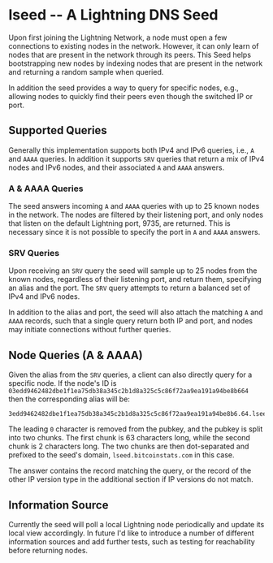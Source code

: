 # lseed -- A Lightning DNS Seed

Upon first joining the Lightning Network, a node must open a few connections to existing nodes in the network.
However, it can only learn of nodes that are present in the network through its peers.
This Seed helps bootstrapping new nodes by indexing nodes that are present in the network and returning a random sample when queried.

In addition the seed provides a way to query for specific nodes, e.g., allowing nodes to quickly find their peers even though the switched IP or port.

## Supported Queries

Generally this implementation supports both IPv4 and IPv6 queries, i.e., `A` and `AAAA` queries.
In addition it supports `SRV` queries that return a mix of IPv4 nodes and IPv6 nodes, and their associated `A` and `AAAA` answers.

### A & AAAA Queries

The seed answers incoming `A` and `AAAA` queries with up to 25 known nodes in the network.
The nodes are filtered by their listening port, and only nodes that listen on the default Lightning port, 9735, are returned.
This is necessary since it is not possible to specify the port in `A` and `AAAA` answers.

### SRV Queries

Upon receiving an `SRV` query the seed will sample up to 25 nodes from the known nodes, regardless of their listening port, and return them, specifying an alias and the port.
The `SRV` query attempts to return a balanced set of IPv4 and IPv6 nodes.

In addition to the alias and port, the seed will also attach the matching `A` and `AAAA` records, such that a single query return both IP and port, and nodes may initiate connections without further queries.
 
## Node Queries (A & AAAA)

Given the alias from the `SRV` queries, a client can also directly query for a specific node.
If the node's ID is `03edd9462482dbe1f1ea75db38a345c2b1d8a325c5c86f72aa9ea191a94be8b664` then the corresponding alias will be:

    3edd9462482dbe1f1ea75db38a345c2b1d8a325c5c86f72aa9ea191a94be8b6.64.lseed.bitcoinstats.com
	
The leading `0` character is removed from the pubkey, and the pubkey is split into two chunks. The first chunk is 63 characters long, while the second chunk is 2 characters long.
The two chunks are then dot-separated and prefixed to the seed's domain, `lseed.bitcoinstats.com` in this case.

The answer contains the record matching the query, or the record of the other IP version type in the additional section if IP versions do not match. 

## Information Source

Currently the seed will poll a local Lightning node periodically and update its local view accordingly.
In future I'd like to introduce a number of different information sources and add further tests, such as testing for reachability before returning nodes.
